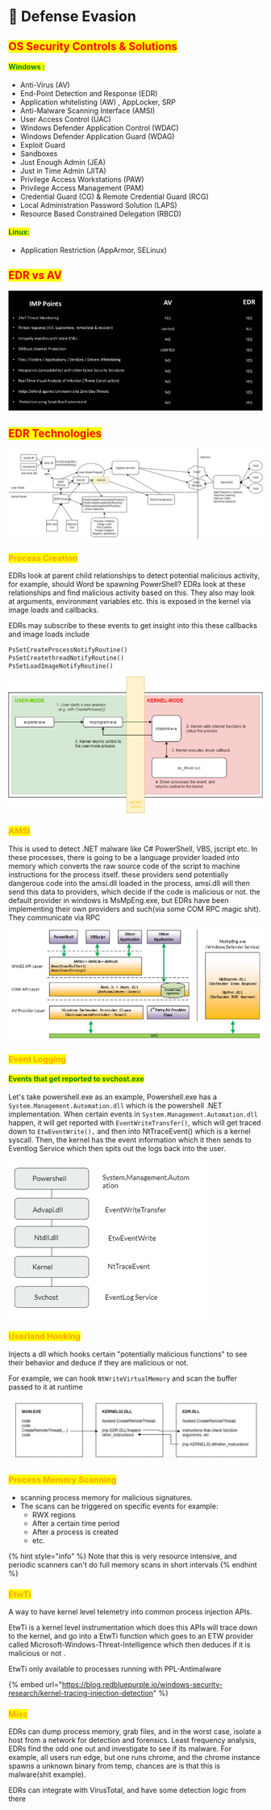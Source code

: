 # 🔴 Defense Evasion

## <mark style="color:red;">OS Security Controls & Solutions</mark>

#### <mark style="color:green;">Windows :</mark>

* Anti-Virus (AV)
* End-Point Detection and Response (EDR)
* Application whitelisting (AW) , AppLocker, SRP
* Anti-Malware Scanning Interface (AMSI)
* User Access Control (UAC)
* Windows Defender Application Control (WDAC)
* Windows Defender Application Guard (WDAG)
* Exploit Guard
* Sandboxes
* Just Enough Admin (JEA)
* Just in Time Admin (JITA)
* Privilege Access Workstations (PAW)
* Privilege Access Management (PAM)
* Credential Guard (CG) & Remote Credential Guard (RCG)
* Local Administration Password Solution (LAPS)
* Resource Based Constrained Delegation (RBCD)

#### <mark style="color:green;">Linux:</mark>

* Application Restriction (AppArmor, SELinux)

## <mark style="color:red;">EDR vs AV</mark>

![](<../../.gitbook/assets/image (36).png>)

## <mark style="color:red;">EDR Technologies</mark>

![](<../../.gitbook/assets/image (300).png>)

### <mark style="color:orange;">Process Creation</mark>

EDRs look at parent child relationships to detect potential malicious activity, for example, should Word be spawning PowerShell? EDRs look at these relationships and find malicious activity based on this. They also may look at arguments, environment variables etc. this is exposed in the kernel via image loads and callbacks.

EDRs may subscribe to these events to get insight into this these callbacks and image loads include

```
PsSetCreateProcessNotifyRoutine()
PsSetCreatethreadNotifyRoutine()
PsSetLoadImageNotifyRoutine()
```

![](<../../.gitbook/assets/image (21).png>)

### <mark style="color:orange;">AMSI</mark>

This is used to detect .NET malware like C# PowerShell, VBS, jscript etc. In these processes, there is going to be a language provider loaded into memory which converts the raw source code of the script to machine instructions for the process itself. these providers send potentially dangerous code into the amsi.dll loaded in the process, amsi.dll will then send this data to providers, which decide if the code is malicious or not. the default provider in windows is MsMpEng.exe, but EDRs have been implementing their own providers and such(via some COM RPC magic shit). They communicate via RPC

![](<../../.gitbook/assets/image (132).png>)

### <mark style="color:orange;">Event Logging</mark>

#### <mark style="color:green;">Events that get reported to svchost.exe</mark>

Let's take powershell.exe as an example, Powershell.exe has a `System.Management.Automation.dll` which is the powershell .NET implementation. When certain events in `System.Management.Automation.dll` happen, it will get reported with `EventWriteTransfer()`, which will get traced down to `EtwEventWrite(),` and then into NtTraceEvent() which is a kernel syscall. Then, the kernel has the event information which it then sends to Eventlog Service which then spits out the logs back into the user.

![](<../../.gitbook/assets/image (61).png>)

### <mark style="color:orange;">Userland Hooking</mark>

Injects a dll which hooks certain "potentially malicious functions" to see their behavior and deduce if they are malicious or not.&#x20;

For example, we can hook `NtWriteVirtualMemory` and scan the buffer passed to it at runtime

![](<../../.gitbook/assets/image (183).png>)

### <mark style="color:orange;">Process Memory Scanning</mark>

* scanning process memory for malicious signatures.
* The scans can be triggered on specific events for example:
  * RWX regions
  * After a certain time period
  * After a process is created
  * etc.

{% hint style="info" %}
Note that this is very resource intensive, and periodic scanners can't do full memory scans in short intervals
{% endhint %}

### <mark style="color:orange;">EtwTi</mark>

A way to have kernel level telemetry into common process injection APIs.

EtwTi is a kernel level instrumentation which does this APIs will trace down to the kernel, and go into a EtwTi function which goes to an ETW provider called Microsoft-Windows-Threat-Intelligence which then deduces if it is malicious or not .

EtwTi only available to processes running with PPL-Antimalware

{% embed url="https://blog.redbluepurple.io/windows-security-research/kernel-tracing-injection-detection" %}

### <mark style="color:orange;">Misc</mark>

EDRs can dump process memory, grab files, and in the worst case, isolate a host from a network for detection and forensics. Least frequency analysis, EDRs find the odd one out and investigate to see if its malware. For example, all users run edge, but one runs chrome, and the chrome instance spawns a unknown binary from temp, chances are is that this is malware(shit example).

EDRs can integrate with VirusTotal, and have some detection logic from there
